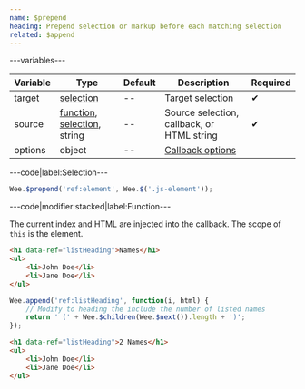 ```yaml
---
name: $prepend
heading: Prepend selection or markup before each matching selection
related: $append
---
```


---variables---

| Variable | Type | Default | Description | Required |
| -- | -- | -- | -- | -- |
| target | [selection](/script#selection) | -- | Target selection | ✔ |
| source | [function](/script/#functions), [selection](/script#selection), string | -- | Source selection, callback, or HTML string | ✔ |
| options | object | -- | [Callback options](/script/#functions) ||

---code|label:Selection---

```javascript
Wee.$prepend('ref:element', Wee.$('.js-element'));
```

---code|modifier:stacked|label:Function---

The current index and HTML are injected into the callback. The scope of ```this``` is the element.

```html
<h1 data-ref="listHeading">Names</h1>
<ul>
	<li>John Doe</li>
	<li>Jane Doe</li>
</ul>
```

```javascript
Wee.append('ref:listHeading', function(i, html) {
	// Modify to heading the include the number of listed names
	return ' (' + Wee.$children(Wee.$next()).length + ')';
});
```

```html
<h1 data-ref="listHeading">2 Names</h1>
<ul>
	<li>John Doe</li>
	<li>Jane Doe</li>
</ul>
```